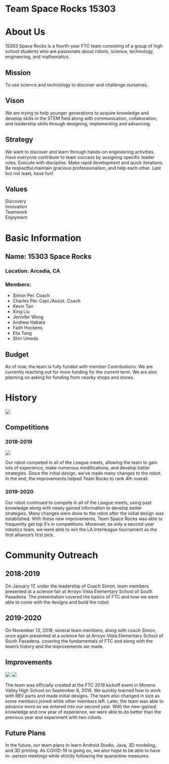 ---
---
<h1>Team Space Rocks 15303</h1>

<h1>About Us</h1>
  <p>
    15303 Space Rocks is a fourth-year FTC team consisting of a group of high school students who are passionate about robots, science, technology,       engineering, and mathematics. 
  </p>

<h2>Mission</h2>
  <p>
    To use science and technology to discover and challenge ourselves.
  </p>

<h2>Vison</h2>
  <p>
      We are trying to help younger generations to acquire knowledge and develop skills in the STEM field along with communication, collaboration, and leadership skills through designing, implementing and advancing.
  </p>

<h2>Strategy</h2>
  <p>
      We want to discover and learn through hands-on engineering activities. Have everyone contribute to team success by assigning specific leader roles. Execute with discipline. Make rapid development and quick iterations. Be respectful,maintain gracious professionalism, and help each other. Last but not least, have fun!
  </p>

<h2>Values</h2>

  <p>
              Discovery
              <br>
              Innovation
              <br>
              Teamwork
              <br>
              Enjoyment
  </p>




<h1>Basic Information</h1>



## Name: 15303 Space Rocks 

### Location: Arcadia, CA

### Members: 

  - Simon Pei: Coach
  - Charles Pei: Capt./Assist. Coach
  - Kevin Tan
  - Xing Liu  
  - Jennifer Wong  
  - Andrew Habata  
  - Faith Hockens  
  - Ella Tang  
  - Shin Umeda  



<h2>Budget</h2>
 
As of now, the team is fully funded with member
Contributions. We are currently reaching out for
more funding for the current term. We are also
planning on asking for funding from nearby shops
and stores.

<h1>History</h1>
<img src="\assets\images\history-1.png" > 

<h2>Competitions</h2>

<h3>2018-2019</h3>
<img src= "\assets\images\2018-2019-1.png" >
  <p> 
    Our robot competed in all of the League meets, allowing the team to gain lots of experience, make numerous modifications, and develop better strategies. Since the        initial design, we’ve made many changes to the robot. In the end, the improvements helped Team Rocks to rank 4th overall. 
  </p>

<h3>2019-2020</h3>
   
Our robot continued to compete 
in all of the League meets, using past knowledge along with newly gained information to develop better strategies. Many changes were done to the robot after the         initial design was established. With these new improvements, Team Space Rocks was able to frequently get top 5’s in competitions. Moreover, as only a second-year         robotics team, we were able to win the LA Interleague tournament as the first alliance’s first pick.

<h1>Community Outreach</h1>


<h2>2018-2019</h2>
  <p>
    On January 17, under the leadership of Coach Simon, team members presented at a science fair at Arroyo Vista Elementary School of South Pasadena. The presentation       covered the basics of FTC and how we were able to come with the designs and build the robot. 
  </p>

<h2>2019-2020</h2>
  <p>
    On November 13, 2019, several team members, along with coach Simon, once again presented at a science fair at Arroyo Vista Elementary School of South Pasadena,           covering the fundamentals of FTC and along with the team’s history and the improvements we made. 
  </p>

<h2>Improvements</h2>
<img src= "\assets\images\improve-1.png" >
<img src= "\assets\images\improve-2.png" >

  <p>
    The team was officially created at the FTC 2019 kickoff event in Moreno Valley High School on September 8, 2018. We quickly learned how to work with REV parts and made initial designs. The team also changed in size as some members joined while other members left. Later, the team was able to advance more as we entered into our second year. With the new-gained knowledge and one year of experience, we were able to do better than the previous year and experiment with two robots. 
  </p>


<h2>Future Plans</h2>
 <p>
          In the future, our team plans to learn Android Studio, Java, 3D modeling, and 3D printing. As COVID-19 is going on, we also hope to be able to have in-                  person meetings while strictly following the quarantine measures.
  </p> 
